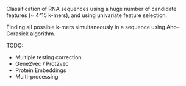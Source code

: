 Classification of RNA sequences using a huge number of candidate features (~ 4^15 k-mers), and using univariate feature selection.

Finding all possible k-mers simultaneously in a sequence using Aho–Corasick algorithm.

TODO: 
- Multiple testing correction.
- Gene2vec / Prot2vec
- Protein Embeddings
- Multi-processing
